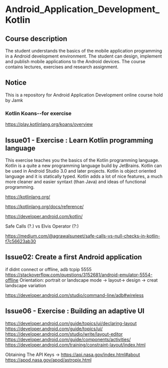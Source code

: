 # Android_Application_Development_Kotlin

## Course description
The student understands the basics of the mobile application programming in a Android development environment.
The student can design, implement and publish mobile applications to the Android devices.
The course contains lectures, exercises and research assignment.

## Notice
This is a repository for Android Application Development online course hold by Jamk

### Kotlin Koans--for exercise
https://play.kotlinlang.org/koans/overview

## Issue01 - Exercise : Learn Kotlin programming language
This exercise teaches you the basics of the Kotlin programming language. Kotlin is a quite a new programming language build by JetBrains. Kotlin can be used in Android Studio 3.0 and later projects. Kotlin is object oriented language and it is statically typed. Kotlin adds a lot of nice features, a much more cleaner and easier syntaxt (than Java) and ideas of functional programming.

https://kotlinlang.org/

https://kotlinlang.org/docs/reference/

https://developer.android.com/kotlin/

Safe Calls (?.) vs Elvis Operator (?:)

https://medium.com/@agrawalsuneet/safe-calls-vs-null-checks-in-kotlin-f7c56623ab30  
  
## Issue02: Create a first Android application 
  if didnt connect or offline, adb tcpip 5555 https://stackoverflow.com/questions/3152681/android-emulator-5554-offline
Orientation: portrait or landscape mode   -> layout-> design -> creat landscape variation

https://developer.android.com/studio/command-line/adb#wireless

## Issue06 - Exercise : Building an adaptive UI
https://developer.android.com/guide/topics/ui/declaring-layout  
https://developer.android.com/guide/topics/ui/  
https://developer.android.com/studio/write/layout-editor
https://developer.android.com/guide/components/activities/
https://developer.android.com/training/constraint-layout/index.html

Obtaining The API Keys -> https://api.nasa.gov/index.html#about
https://apod.nasa.gov/apod/astropix.html
